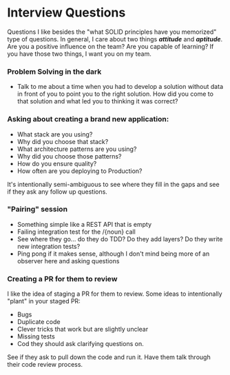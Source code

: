 # Interview Questions

Questions I like besides the "what SOLID principles have you memorized" type of questions. In general, I care about two things _**attitude**_ and _**aptitude**_. Are you a positive influence on the team? Are you capable of learning? If you have those two things, I want you on my team.


### Problem Solving in the dark

- Talk to me about a time when you had to develop a solution without data in front of you to point you to the right solution.  How did you come to that solution and what led you to thinking it was correct?

### Asking about creating a brand new application:

- What stack are you using?
- Why did you choose that stack?
- What architecture patterns are you using?
- Why did you choose those patterns?
- How do you ensure quality?
- How often are you deploying to Production?

It's intentionally semi-ambiguous to see where they fill in the gaps and see if they ask any follow up questions.

### "Pairing" session

- Something simple like a REST API that is empty
- Failing integration test for the /{noun} call
- See where they go... do they do TDD?  Do they add layers? Do they write new integration tests? 
- Ping pong if it makes sense, although I don't mind being more of an observer here and asking questions

### Creating a PR for them to review

I like the idea of staging a PR for them to review. Some ideas to intentionally "plant" in your staged PR:

- Bugs
- Duplicate code
- Clever tricks that work but are slightly unclear
- Missing tests
- Cod they should ask clarifying questions on.

See if they ask to pull down the code and run it. Have them talk through their code review process.
